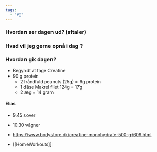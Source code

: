 ```yaml
---
tags:
  - "#📅"
---
```

### Hvordan ser dagen ud? (aftaler)


### Hvad vil jeg gerne opnå i dag ?


### Hvordan gik dagen?
- Begyndt at tage Creatine
- 90 g protein 
	- 2 håndfuld peanuts (25g) = 6g protein
	- 1 dåse Makrel filet 124g = 17g
	- 2 æg = 14 gram
#### Elias 
- 9.45 sover
- 10.30 vågner 

- https://www.bodystore.dk/creatine-monohydrate-500-g/609.html
- [[HomeWorkouts]]
